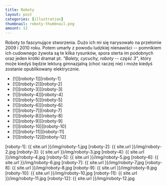 ```yaml
---
title: Roboty
layout: post
categories: [illustration]
thumbnail: roboty-thumbnail.png
amount: 12
---
```


Roboty to fascynujące stworzenia. Dużo ich mi się narysowało na przełomie 2009 i 2010 roku. Potem umarły z powodu ludzkiej nienawiści -- pomnikiem ich cudownego żywota są te kilka rysunków, spora sterta im podobnych oraz jeden krótki dramat pt. _"Balety, cycuchy, roboty -- część 3"_, który może kiedyś będzie lekturą gimnazjalną (choć raczej nie) i może kiedyś zostanie opublikowany elektrycznie.

* [![][roboty-1]][roboty-1]
* [![][roboty-2]][roboty-2]
* [![][roboty-3]][roboty-3]
* [![][roboty-4]][roboty-4]
* [![][roboty-5]][roboty-5]
* [![][roboty-6]][roboty-6]
* [![][roboty-7]][roboty-7]
* [![][roboty-8]][roboty-8]
* [![][roboty-9]][roboty-9]
* [![][roboty-10]][roboty-10]
* [![][roboty-11]][roboty-11]
* [![][roboty-12]][roboty-12]

[roboty-1]: {{ site.url }}/img/roboty-1.jpg
[roboty-2]: {{ site.url }}/img/roboty-2.jpg
[roboty-3]: {{ site.url }}/img/roboty-3.jpg
[roboty-4]: {{ site.url }}/img/roboty-4.jpg
[roboty-5]: {{ site.url }}/img/roboty-5.jpg
[roboty-6]: {{ site.url }}/img/roboty-6.jpg
[roboty-7]: {{ site.url }}/img/roboty-7.jpg
[roboty-8]: {{ site.url }}/img/roboty-8.jpg
[roboty-9]: {{ site.url }}/img/roboty-9.jpg
[roboty-10]: {{ site.url }}/img/roboty-10.jpg
[roboty-11]: {{ site.url }}/img/roboty-11.jpg
[roboty-12]: {{ site.url }}/img/roboty-12.jpg